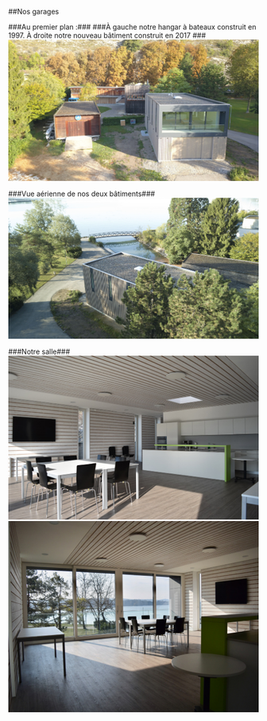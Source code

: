 
##Nos garages

###Au premier plan :###
###À gauche notre hangar à bateaux construit en 1997. À droite notre nouveau bâtiment construit en 2017 ###
![](10.jpg?classes=img-responsive,img-rounded)

###Vue aérienne de nos deux bâtiments###
![](19.jpg?classes=img-responsive,img-rounded)

###Notre salle###
![](08.jpg?classes=img-responsive,img-rounded)
![](07.jpg?classes=img-responsive,img-rounded)




